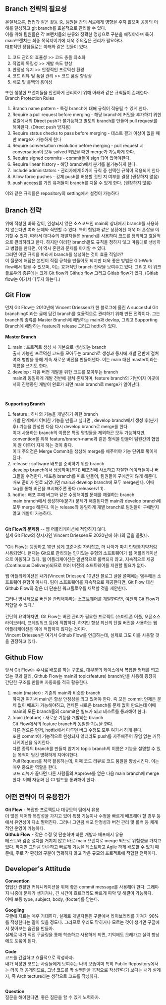 ## Branch 전략의 필요성
본질적으론, 협업과 같은 활동 중, 팀원들 간의 서로에게 영향을 주지 않으며 공통의 이해를 달성하고 git branch를 효율적으로 관리할 수 있다. <br>
이를 위해 팀원들은 각 브랜치들의 분류와 정확한 명칭으로 구분을 해줘야하며 특히 main브랜치는 최종 목적지이기에 더욱 주의깊은 관리가 필요하다. <br>
대표적인 장점들로는 아래와 같은 것들이 있다.<br>
1. 코드 관리의 효율성 >> 코드 충돌 최소화<br>
2. 작업의 독립성 >> 개발 속도 향상<br>
3. 안정성 유지 >> 안정적인 프로덕션 환경<br>
4. 코드 리뷰 및 품질 관리 >> 코드 품질 향상상 <br>
5. 배포 및 롤백의 용이성 <br>

또한 생성한 브랜치들을 안전하게 관리하기 위해 아래와 같은 규칙들이 존재한다. <br>
Branch Protection Rules <br>
1. Branch name pattern - 특정 branch에 대해 규칙이 적용될 수 있게 한다. <br>
2. Require a pull request before merging - 해당 branch에 커밋을 추가하기 위힌 로컬에서의 Direct push가 불가능하고 별도의 branch를 만들어 pull request를 해야한다. (Direct push 방지용) <br>
3. Require status checks to pass before merging - 테스트 결과 이상이 없을 때만 merge가 가능하게 한다 <br>
4. Require conversation resolution before merging - pull request 시 conversation이 모두 solved 되었을 때만 merge가 가능하게 한다. <br>
5. Require signed commits - commit들이 sign 되어 있어야한다. <br>
6. Require linear history - 해당 branch에서 분기를 불가능하게 한다.<br>
7. Include administators - 관리자에게 5가지 규칙 중 선택한 규칙이 적용되게 한다<br>
8. Allow force pushes - 강제 push를 허용할 것인 지 여부를 결정 (권장하지 않음) <br>
9. push access를 가진 유저들이 branch를 지울 수 있게 한다. (권장하지 않음) <br>

이와 같은 규칙들은 repository의 setting에서 설정이 가능하다
<br>
## Branch 전략
위에 작성한 바와 같이, 완성되지 않은 소스코드인 main의 상태에서 branch를 사용하지 않는다면 여러 문제와 직면할 수 있다. 특히 협업과 같은 상황에선 더욱 더 혼잡을 야기할 수 있다. 따라서 대다수의 개발자들은 branch를 사용하여 코드를 정리하고 효율적으로 관리하려고 한다. 하지만 이러한 branch들도 규칙을 정하지 않고 마음대로 생성하고 병합을 한다면, 이 역시 혼란과 문제를 야기할 수 있다.<br>
그러면 어떤 규칙을 따라서 branch를 생성하는 것이 효율 적일까? <br>
이 질문에 해답은 본인이 직접 규칙을 만들어도 되지만 더욱 좋은 방법은 Git-Work flow에서 찾을 수 있으며, 이는 효과적인 branch 전략을 보여주고 있다. 그리고 이 워크플로우의 종류에는 크게 Git flow와 Github flow 그리고 Gitlab flow가 있다. (Gitlab flow는 여기서 다루지 않는다.)

## Git Flow
먼저 Git Flow는 2010년에 Vincent Driessen가 한 블로그에 올린 A succesful Git branching이라는 글에 담긴 branch를 효율적으로 관리하기 위해 만든 전략이다. 그는 branch의 종류를 Master Branch에 해당하는 main과 devlop, 그리고 Supporting Branch에 해당하는 feature과 release 그리고 hotfix가 있다.<br><br>
**Master Branch**
1. main : 프로젝트 생성 시 기본으로 생성되는 branch <br>
출시 가능한 프로덕션 코드를 모아두는 branch로 생성과 동시에 개발 전반에 걸쳐 여러 병합을 통해 계속 새로운 버전을 만들어낸다. 이는 main 대신 master이라는 이름을 쓰기도 한다. <br>
2. develop : 다음 버전 개발을 위한 코드를 모아두는 branch <br>
main과 동일하게 개발 전반에 걸쳐 존재하며, feature branch의 기반이자 이곳에서의 진행중인 개발이 완료가 되면 main branch로 merge가 일어난다.<br>
<br>

**Supporting Branch**
1. feature : 하나의 기능을 개발하기 위한 branch <br>
개발 단계에서 어떠한 기능을 만들고 싶다면 , develop branch에서 생성 후(분기 후) 기능을 완성한 다음 다시 develop branch로 merge를 한다. <br>이때 사용하는 branch의 이름은 특정 명칭들을 제외하곤 모두 가능하지만, convention을 위해 feature/branch-name과 같은 형식을 만들어 팀원간의 협업이 잘 이루어 지게 하는 것이 좋다. <br>
이때 주의점은 Merge Commit을 생성해 merge를 해주어야 기능 단위로 묶이게 된다. <br>
2. release : software 배포를 준비하기 위한 branch <br>
develop branch에서 생성하며(분기) 배포전에 사소하고 자잘한 데이터들이나 버그들을 수정한다. 배포용 branch를 따로 만들어, 팀원들이 구애받지 않게 해준다. 배포 준비가 완료 되었다면 main과 develop branch에 모두 merge한다. 이때 tag를 통해 버전을 표시해주면 좋다 (release/v1.1). <br>
3.  hotfix : 배포 후에 버그와 같은 수정해야할 문제를 해결하는 branch <br>
main branch에서 생성하며(분기) 문제가 해결된다면 main과 develop branch에 모두 merge 해준다. 이는 release와 동일하게 개별 branch로 팀원들이 구애받지 않고 개발이 가능하다. <br> <br>

**Git Flow의 문제점** -- 웹 어플리케이션에 적합하지 않다. <br>
실제 Git Flow의 창시자인 Vincent Driessen도 2020년에 하나의 글을 올렸다. <br><br>
"Git-Flow는 등장하고 10년 넘게 표준처럼 자리잡고, 더 나아가 마치 만병통치약처럼 사용되었다. 현재는 Git으로 관리되는 인기있는 유형의 소프트웨어가 웹 어플리케이션으로 이동하고 있다. 웹 어플리케이션은 일반적으로 롤백되지 않고, 지속적으로 제공(Continuous Delivery)되므로 여러 버전의 소프트웨어를 지원할 필요가 없다.


웹 어플리케이션은 내가(Vincent Driessen) 10년전 블로그 글을 쓸때에는 염두해둔 소프트웨어 유형이 아니다. 팀이 소프트웨어를 지속적으로 제공한다면, Git Flow 대신 Github Flow와 같은 더 단순한 워크플로우를 채택할 것을 제안한다.


그러나 명시적으로 버전을 관리해야하는 소프트웨어를 개발한다면, 여전히 Git Flow가 적합할 수 있다." <br> <br>
간단히 요약하자면, Git Flow는 버전 관리가 필요한 프로젝트 (스마트폰 어플, 오픈소스 라이브러리, 프레임워크 등)에 적합하다. 하지만 항상 최신의 단일 버전을 사용하는 웹 어플리케이션은 이에 적합하지 않다는 것이다. <br>
Vincent Driessen은 여기서 Github Flow를 언급하는데, 실제로 그도 이를 사용할 것을 권장하고 있다.

## Github Flow
앞서 Git Flow는 수시로 배포를 하는 구조로, 대부분의 케이스에서 복잡한 형태를 띄고 있는 것과 달리, Github Flow는 main과 topic(feature) branch만을 사용해 굉장히 간단한 구조를 만들며 자동화를 적극 활용한다. <br>
1. main (master) : 기존의 main과 비슷한 branch <br>
하지만 여기서 main은 항상 안정성을 띄고 있어야 한다. 즉 모든 commit 언제든 문제 없이 배포가 가능해야하고, 언제든 새로운 branch를 문제 없이 만드는데 이때 main의 모든 branch들의 commit은 빌드가 되고 테스트를 통과해야 한다.<br>
2. topic (feature) : 새로운 기능을 개발하는 branch <br>
Git Flow에서의 feature branch와 동일한 기능을 한다.<br>
다른 점으론 먼저, hotfix에서 다루던 버그 수정도 모두 여기서 하게 된다. <br>
또한 commit이 기능적으로 완성되지 않더라도 push를 자주해주어 끊임 없는 커뮤니케이션을 유지한다. <br>
다른 종류의 branch를 만들지 않기에 topic branch의 이름은 기능을 설명할 수 있는 목적이 담긴 명확하게 지어야한다. <br>
Pull Request를 적극 활용하는데, 이때 코드 리뷰로 코드 품질을 향상시킨다. 이는 매우 중요한 역할을 한다. <br>
코드 리뷰가 끝나면 다른 사람들의 Approve를 얻은 다음 main branch에 merge한다. 이때 자동화 된 CI 빌드를 통과해야 한다.


## 어떤 전략이 더 유용한가
**Git Flow** - 복잡한 프로젝트나 대규모의 팀에서 유용 <br>
더 많은 제어와 복잡성을 가지고 있어 특정 기능이나 수정을 빠르게 배포해야 할 경우 등에서 유연성이 다소 떨어진다. 
그러나 그만큼 배포 안정성과 버전 관리 및 롤백 등 체계적인 운영이 가능하다. <br>
**Github Flow** - 잦은 수정 및 단순하며 빠른 개발과 배포에서 유용 <br>
테스트와 검증 절차를 거치지 않고 바로 main 브랜치로 merge 되므로 위험성을 가지고 있다. 
하지만 그만큼 단순하고 빠르게 기능을 테스트하고 Agile 하게 배포할 수 있기 때문에, 주로 각 환경의 구분이 명확하지 않고 작은 규모의 프로젝트에 적합한 전략이다. <br>

## Developer's Attitude
**Convention** <br>
협업간 원활한 커뮤니케이션을 위해 좋은 commit message를 사용해야 한다. 그래야지 나중에 문제가 생기거나, 긴 시간이 흐르더라도 빠르게 파악 및 해결이 가능하다. <br>
이때 보통 type, subject, body, (footer)를 담는다. <br><br>
**Googling** <br>
구글에 자료는 매우 거대하다. 실제로 개발자들은 구글에서 라이브러리를 가져가 90%를 작성한다는 말이 있을 정도다. 그러므로 우리도 막히거나 모르는 것이 생기면 구글에서 찾아보는 습관을 만들자. <br>
실제로 내가 직접 구글링을 통해 학습하고 사용하게 되면, 기억에도 오래가고 실력 향상에도 도움이 된다. <br> <br>
**Code** <br>
코드를 간결하고 효율적으로 작성하자. <br>
내가 작성한 코드는 사람들에게 보여주는 나의 모습이며 특히 Public Repository에서는 더욱 더 공개되므로, 그냥 코드를 막 실행만을 목적으로 작성한다기 보다는 내가 설계자, 즉 Architecture라는 생각으로 코드를 작성하자.
<br><br>

**Question** <br>
질문을 해야한다면, 좋은 질문을 할 수 있게 노력하자.




